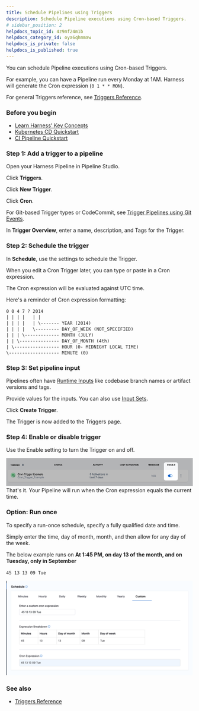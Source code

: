 ```yaml
---
title: Schedule Pipelines using Triggers
description: Schedule Pipeline executions using Cron-based Triggers.
# sidebar_position: 2
helpdocs_topic_id: 4z9mf24m1b
helpdocs_category_id: oya6qhmmaw
helpdocs_is_private: false
helpdocs_is_published: true
---
```


You can schedule Pipeline executions using Cron-based Triggers.

For example, you can have a Pipeline run every Monday at 1AM. Harness will generate the Cron expression (`0 1 * * MON`).

For general Triggers reference, see [Triggers Reference](../8_Pipelines/w_pipeline-steps-reference/triggers-reference.md).

### ​Before you begin

* [Learn Harness' Key Concepts](https://docs.harness.io/article/hv2758ro4e-learn-harness-key-concepts)
* [Kubernetes CD Quickstart](https://docs.harness.io/article/knunou9j30-kubernetes-cd-quickstart)
* [CI Pipeline Quickstart](../../continuous-integration/ci-quickstarts/ci-pipeline-quickstart.md)

### ​Step 1: Add a trigger to a pipeline​

Open your Harness Pipeline in Pipeline Studio.

Click **Triggers**.

Click **New Trigger**.

Click **Cron**.

For Git-based Trigger types or CodeCommit, see [Trigger Pipelines using Git Events](triggering-pipelines.md).

In **Trigger Overview**, enter a name, description, and Tags for the Trigger.

### ​Step 2: Schedule the trigger​

In **Schedule**, use the settings to schedule the Trigger.

When you edit a Cron Trigger later, you can type or paste in a Cron expression.

The Cron expression will be evaluated against UTC time.

Here's a reminder of Cron expression formatting:


```
0 0 4 7 ? 2014  
| | | |   | |  
| | | |   | \------- YEAR (2014)  
| | | |   \--------- DAY_OF_WEEK (NOT_SPECIFIED)  
| | | \------------- MONTH (JULY)  
| | \--------------- DAY_OF_MONTH (4th)  
| \----------------- HOUR (0- MIDNIGHT LOCAL TIME)  
\------------------- MINUTE (0)
```
### ​Step 3: Set pipeline input

Pipelines often have [Runtime Inputs](../20_References/runtime-inputs.md) like codebase branch names or artifact versions and tags.

Provide values for the inputs. You can also use [Input Sets](../8_Pipelines/input-sets.md).

Click **Create Trigger**.

The Trigger is now added to the Triggers page.

### Step 4: Enable or disable trigger

Use the Enable setting to turn the Trigger on and off.

![](./static/schedule-pipelines-using-cron-triggers-20.png)
That's it. Your Pipeline will run when the Cron expression equals the current time.

### Option: Run once

To specify a run-once schedule, specify a fully qualified date and time.

Simply enter the time, day of month, month, and then allow for any day of the week.

The below example runs on **At 1:45 PM, on day 13 of the month, and on Tuesday, only in September**

`45 13 13 09 Tue`

![](./static/schedule-pipelines-using-cron-triggers-21.png)
### See also

* [Triggers Reference](../8_Pipelines/w_pipeline-steps-reference/triggers-reference.md)

